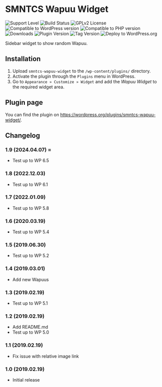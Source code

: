 # SMNTCS Wapuu Widget

![Support Level](https://img.shields.io/badge/support-active-green.svg)
![Build Status](https://github.com/nielslange/smntcs-wapuu-widget/actions/workflows/test.yml/badge.svg)
![GPLv2 License](https://img.shields.io/github/license/nielslange/smntcs-wapuu-widget.svg)
![Compatible to WordPress version](https://plugintests.com/plugins/smntcs-wapuu-widget/wp-badge.svg)
![Compatible to PHP version](https://plugintests.com/plugins/smntcs-wapuu-widget/php-badge.svg)
![Downloads](https://img.shields.io/wordpress/plugin/dt/smntcs-wapuu-widget.svg)
![Plugin Version](https://img.shields.io/wordpress/plugin/v/smntcs-wapuu-widget.svg)
![Tag Version](https://img.shields.io/github/tag/nielslange/smntcs-wapuu-widget.svg)
![Deploy to WordPress.org](https://github.com/nielslange/smntcs-wapuu-widget/workflows/Deploy%20to%20WordPress.org/badge.svg)

Sidebar widget to show random Wapuu.

## Installation

1. Upload `smntcs-wapuu-widget` to the `/wp-content/plugins/` directory.
2. Activate the plugin through the `Plugins` menu in WordPress.
3. Go to `Appearance » Customize » Widget` and add the _Wapuu Widget_ to the required widget area.

## Plugin page

You can find the plugin on https://wordpress.org/plugins/smntcs-wapuu-widget/.

## Changelog

### 1.9 (2024.04.07) =

- Test up to WP 6.5

### 1.8 (2022.12.03)

- Test up to WP 6.1

### 1.7 (2022.01.09)

- Test up to WP 5.8

### 1.6 (2020.03.19)

- Test up to WP 5.4

### 1.5 (2019.06.30)

- Test up to WP 5.2

### 1.4 (2019.03.01)

- Add new Wapuus

### 1.3 (2019.02.19)

- Test up to WP 5.1

### 1.2 (2019.02.19)

- Add README.md
- Test up to WP 5.0

### 1.1 (2019.02.19)

- Fix issue with relative image link

### 1.0 (2019.02.19)

- Initial release
